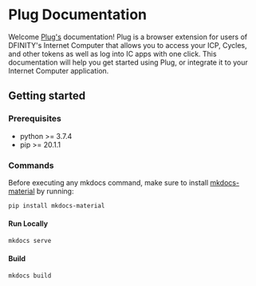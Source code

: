 # Plug Documentation

Welcome [Plug's](https://plugwallet.ooo/) documentation! Plug is a browser extension for users of DFINITY's Internet Computer that allows you to access your ICP, Cycles, and other tokens as well as log into IC apps with one click. This documentation will help you get started using Plug, or integrate it to your Internet Computer application.

## Getting started

### Prerequisites
- python >= 3.7.4
- pip >= 20.1.1

### Commands

Before executing any mkdocs command, make sure to install [mkdocs-material](https://github.com/squidfunk/mkdocs-material) by running:

```sh
pip install mkdocs-material
```

#### Run Locally

```sh
mkdocs serve
```

#### Build

```sh
mkdocs build
```